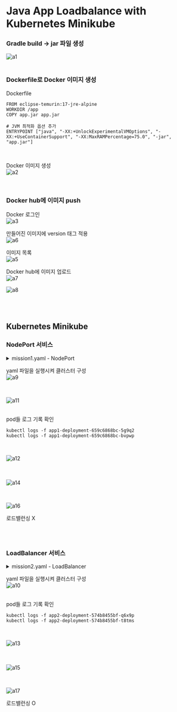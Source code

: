 # Java App Loadbalance with Kubernetes Minikube

### Gradle build -> jar 파일 생성
![a1](https://github.com/user-attachments/assets/fb150a35-7078-4738-8fce-ae5606256860)
<br><br>

### Dockerfile로 Docker 이미지 생성

Dockerfile
```
FROM eclipse-temurin:17-jre-alpine
WORKDIR /app
COPY app.jar app.jar

# JVM 최적화 옵션 추가
ENTRYPOINT ["java", "-XX:+UnlockExperimentalVMOptions", "-XX:+UseContainerSupport", "-XX:MaxRAMPercentage=75.0", "-jar", "app.jar"]
```
<br>

Docker 이미지 생성<br>
![a2](https://github.com/user-attachments/assets/d7e08ea6-5f41-4c56-9be6-a64faff93f80)

<br>

### Docker hub에 이미지 push

Docker 로그인<br>
![a3](https://github.com/user-attachments/assets/2861a9c9-b0f5-49bb-9e57-b424d108de34)


만들어진 이미지에 version 태그 적용<br>
![a6](https://github.com/user-attachments/assets/5fa851f1-0255-4db8-b0c3-49c105830f37)


이미지 목록<br>
![a5](https://github.com/user-attachments/assets/621f039a-3bd1-4f96-a8aa-b69bd056b3c4)

Docker hub에 이미지 업로드<br>
![a7](https://github.com/user-attachments/assets/c2ec7f4f-402a-4de1-a802-fa71772ece0e)


![a8](https://github.com/user-attachments/assets/6e797cf2-497b-46a7-ae3a-c81df0192bd6)


<br><br>


## Kubernetes Minikube

### NodePort 서비스
<details>
<summary> mission1.yaml - NodePort </summary>

```
# mission1.yaml - NodePort

apiVersion: apps/v1
kind: Deployment
metadata:
  name: app1-deployment
spec:
  replicas: 2
  selector:
    matchLabels:
      app: javaapp1
  template:
    metadata:
      labels:
        app: javaapp1
    spec:
      containers:
      - name: javaapp1
        image: pleaseerwin/javaapp:7.7
        ports:
        - containerPort: 80

---
apiVersion: v1
kind: Service
metadata:
  name: javaapp1-service
spec:
  selector:
    app: javaapp1
  ports:
    - protocol: TCP
      port: 8088
      targetPort: 8070
      nodePort: 30080
  type: NodePort
```

</details>

yaml 파일을 실행시켜 클러스터 구성<br>
![a9](https://github.com/user-attachments/assets/b955c077-70b3-49fa-aa3d-a77b3ad97bc9)

<br>

![a11](https://github.com/user-attachments/assets/82187141-fd8b-4172-b077-238f2f589cfc)

<br>
pod들 로그 기록 확인

```
kubectl logs -f app1-deployment-659c6868bc-5g9q2
kubectl logs -f app1-deployment-659c6868bc-bvpwp
```

<br>

![a12](https://github.com/user-attachments/assets/12fe5a6b-82bc-4b0e-9f09-0e09faf30ad1)

<br><br>
![a14](https://github.com/user-attachments/assets/5ebdae64-ae2e-4ecc-b9e6-116169dbfbd5)

<br>

![a16](https://github.com/user-attachments/assets/ba37bf7c-98b4-4c40-b981-17c2ccc98b5b)

로드밸런싱 X

<br><br>

### LoadBalancer 서비스
<details>
<summary> mission2.yaml - LoadBalancer </summary>

```
# mission2.yaml - LoadBalancer

apiVersion: apps/v1
kind: Deployment
metadata:
  name: app2-deployment
spec:
  replicas: 2
  selector:
    matchLabels:
      app: javaapp2
  template:
    metadata:
      labels:
        app: javaapp2
    spec:
      containers:
      - name: javaapp2
        image: pleaseerwin/javaapp:7.7
        ports:
        - containerPort: 80

---
apiVersion: v1
kind: Service
metadata:
  name: javaapp2-service
spec:
  type: LoadBalancer
  selector:
    app: javaapp2
  ports:
    - protocol: TCP
      port: 8088
      targetPort: 8070
```

</details>

yaml 파일을 실행시켜 클러스터 구성<br>
![a10](https://github.com/user-attachments/assets/4bef7d9c-199f-482d-8103-e0d407b633fb)

<br>
pod들 로그 기록 확인

```
kubectl logs -f app2-deployment-574b8455bf-q6x9p
kubectl logs -f app2-deployment-574b8455bf-t8tms
```

<br>

![a13](https://github.com/user-attachments/assets/98f8070e-3385-4c38-b5ad-e51141640a3f)

<br><br>
![a15](https://github.com/user-attachments/assets/95c117f3-4697-4859-a03f-b9d6e5b2e5da)

<br>

![a17](https://github.com/user-attachments/assets/2a9304a7-c13b-4149-bc5a-571d6fa43cc6)

로드밸런싱 O

